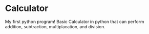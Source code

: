 # Calculator
My first python program!
Basic Calculator in python that can perform addition, subtraction, multiplacation, and division.
